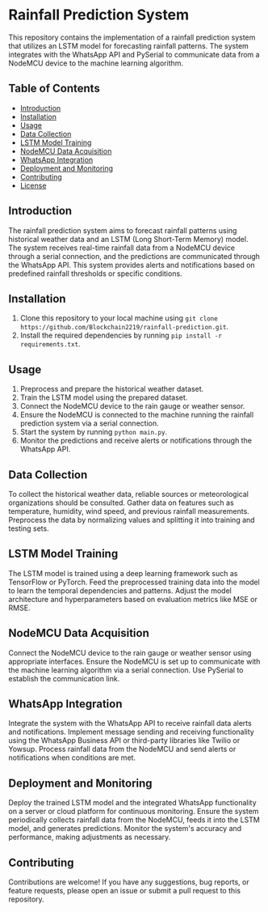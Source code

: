 # Rainfall Prediction System

This repository contains the implementation of a rainfall prediction system that utilizes an LSTM model for forecasting rainfall patterns. The system integrates with the WhatsApp API and PySerial to communicate data from a NodeMCU device to the machine learning algorithm.

## Table of Contents
- [Introduction](#introduction)
- [Installation](#installation)
- [Usage](#usage)
- [Data Collection](#data-collection)
- [LSTM Model Training](#lstm-model-training)
- [NodeMCU Data Acquisition](#nodemcu-data-acquisition)
- [WhatsApp Integration](#whatsapp-integration)
- [Deployment and Monitoring](#deployment-and-monitoring)
- [Contributing](#contributing)
- [License](#license)

## Introduction
The rainfall prediction system aims to forecast rainfall patterns using historical weather data and an LSTM (Long Short-Term Memory) model. The system receives real-time rainfall data from a NodeMCU device through a serial connection, and the predictions are communicated through the WhatsApp API. This system provides alerts and notifications based on predefined rainfall thresholds or specific conditions.

## Installation
1. Clone this repository to your local machine using `git clone https://github.com/Blockchain2219/rainfall-prediction.git`.
2. Install the required dependencies by running `pip install -r requirements.txt`.

## Usage
1. Preprocess and prepare the historical weather dataset.
2. Train the LSTM model using the prepared dataset.
3. Connect the NodeMCU device to the rain gauge or weather sensor.
4. Ensure the NodeMCU is connected to the machine running the rainfall prediction system via a serial connection.
5. Start the system by running `python main.py`.
6. Monitor the predictions and receive alerts or notifications through the WhatsApp API.

## Data Collection
To collect the historical weather data, reliable sources or meteorological organizations should be consulted. Gather data on features such as temperature, humidity, wind speed, and previous rainfall measurements. Preprocess the data by normalizing values and splitting it into training and testing sets.

## LSTM Model Training
The LSTM model is trained using a deep learning framework such as TensorFlow or PyTorch. Feed the preprocessed training data into the model to learn the temporal dependencies and patterns. Adjust the model architecture and hyperparameters based on evaluation metrics like MSE or RMSE.

## NodeMCU Data Acquisition
Connect the NodeMCU device to the rain gauge or weather sensor using appropriate interfaces. Ensure the NodeMCU is set up to communicate with the machine learning algorithm via a serial connection. Use PySerial to establish the communication link.

## WhatsApp Integration
Integrate the system with the WhatsApp API to receive rainfall data alerts and notifications. Implement message sending and receiving functionality using the WhatsApp Business API or third-party libraries like Twilio or Yowsup. Process rainfall data from the NodeMCU and send alerts or notifications when conditions are met.

## Deployment and Monitoring
Deploy the trained LSTM model and the integrated WhatsApp functionality on a server or cloud platform for continuous monitoring. Ensure the system periodically collects rainfall data from the NodeMCU, feeds it into the LSTM model, and generates predictions. Monitor the system's accuracy and performance, making adjustments as necessary.

## Contributing
Contributions are welcome! If you have any suggestions, bug reports, or feature requests, please open an issue or submit a pull request to this repository.
